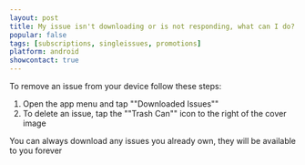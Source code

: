 ```yaml
---
layout: post
title: My issue isn't downloading or is not responding, what can I do?
popular: false
tags: [subscriptions, singleissues, promotions]
platform: android
showcontact: true
---
```

To remove an issue from your device follow these steps:

1. Open the app menu and tap ""Downloaded Issues""
2. To delete an issue, tap the ""Trash Can"" icon to the right of the cover image

You can always download any issues you already own, they will be available to you forever
